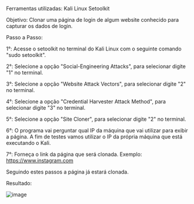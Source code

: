 Ferramentas utilizadas:
Kali Linux
Setoolkit

Objetivo:
Clonar uma página de login de algum website conhecido para capturar os dados de login.

Passo a Passo:

1°: Acesse o setoolkit no terminal do Kali Linux com o seguinte comando "sudo setoolkit".

2°: Selecione a opção "Social-Engineering Attacks", para selecionar digite "1" no terminal.

3°: Selecione a opção "Website Attack Vectors", para selecionar digite "2" no terminal.

4°: Selecione a opção "Credential Harvester Attack Method", para selecionar digite "3" no terminal.

5°: Selecione a opção "Site Cloner", para selecionar digite "2" no terminal.

6°: O programa vai perguntar qual IP da máquina que vai utilizar para exibir a página. A fim de testes vamos utilizar o IP da própria máquina que está
executando o Kali.

7°: Forneça o link da página que será clonada. Exemplo: https://www.instagram.com

Seguindo estes passos a página já estará clonada.

Resultado:


![image](https://github.com/user-attachments/assets/c1f16ef6-0120-47eb-b353-58a3ceb7faf7)
